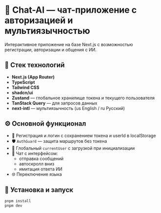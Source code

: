 # 💬 Chat-AI — чат-приложение с авторизацией и мультиязычностью

Интерактивное приложение на базе Next.js с возможностью регистрации, авторизации и общения с ИИ.

## 🚀 Стек технологий

- **Next.js (App Router)**
- **TypeScript**
- **Tailwind CSS**
- **shadcn/ui**
- **Zustand** — глобальное хранилище токена и текущего пользователя
- **TanStack Query** — для запросов данных
- **next-intl** — мультиязычность (us English / ru Русский)

## ⚙️ Основной функционал

- 🔐 Регистрация и логин с сохранением токена и userId в localStorage
- 🛡️ `AuthGuard` — защита маршрутов без токена
- 👤 Глобальный `currentUser` с загрузкой при инициализации
- 💬 Чат с интерфейсом:
  - отправка сообщений
  - автоскролл вниз
  - имитация ответа ИИ
- 🌐 Переключение языка

## 🔧 Установка и запуск

```bash
pnpm install
pnpm dev
```

